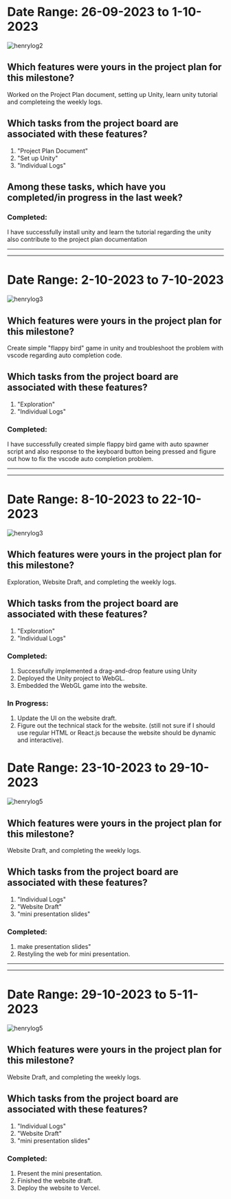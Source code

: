 # Date Range: 26-09-2023 to 1-10-2023

![henrylog2](log_imgs/henry_log2.png)

## Which features were yours in the project plan for this milestone?

Worked on the Project Plan document, setting up Unity, learn unity tutorial and completeing the weekly logs.


## Which tasks from the project board are associated with these features?

<ol>
  <li>"Project Plan Document"</li>
  <li>"Set up Unity"</li>
  <li>"Individual Logs" </li>
</ol>

## Among these tasks, which have you completed/in progress in the last week?

### Completed: 
  I have successfully install unity and learn the tutorial regarding the unity also contribute to the project plan documentation

-----
-----

# Date Range: 2-10-2023 to 7-10-2023

![henrylog3](log_imgs/henry_log3.png)

## Which features were yours in the project plan for this milestone?

  Create simple "flappy bird" game in unity and troubleshoot the problem with vscode regarding auto completion code.


## Which tasks from the project board are associated with these features?

<ol>
  <li>"Exploration"</li>
  <li>"Individual Logs" </li>
</ol>

### Completed: 
  I have successfully created simple flappy bird game with auto spawner script and also response to the keyboard button being pressed and figure out how to fix the vscode auto completion problem.

-----
-----

# Date Range: 8-10-2023 to 22-10-2023

![henrylog3](log_imgs/henry_log4.png)

## Which features were yours in the project plan for this milestone?

 Exploration, Website Draft, and completing the weekly logs.


## Which tasks from the project board are associated with these features?

<ol>
  <li>"Exploration"</li>
  <li>"Individual Logs" </li>
</ol>

### Completed: 
  1. Successfully implemented a drag-and-drop feature using Unity 
  2. Deployed the Unity project to WebGL.
  3. Embedded the WebGL game into the website.

### In Progress:
  1. Update the UI on the website draft.
  2. Figure out the technical stack for the website. (still not sure if I should use regular HTML or React.js because the website should be dynamic and interactive).

# Date Range: 23-10-2023 to 29-10-2023

![henrylog5](log_imgs/henry_log5.png)

## Which features were yours in the project plan for this milestone?

 Website Draft, and completing the weekly logs.


## Which tasks from the project board are associated with these features?

<ol>
  <li>"Individual Logs" </li>
  <li>"Website Draft"</li>
  <li>"mini presentation slides"</li>
</ol>

### Completed: 
  1. make presentation slides"
  2. Restyling the web for mini presentation.

-----
-----
# Date Range: 29-10-2023 to 5-11-2023

![henrylog5](log_imgs/henry_log9.png)

## Which features were yours in the project plan for this milestone?

 Website Draft, and completing the weekly logs.


## Which tasks from the project board are associated with these features?

<ol>
  <li>"Individual Logs" </li>
  <li>"Website Draft"</li>
  <li>"mini presentation slides"</li>
</ol>

### Completed: 
  1. Present the mini presentation.
  2. Finished the website draft.
  3. Deploy the website to Vercel.

